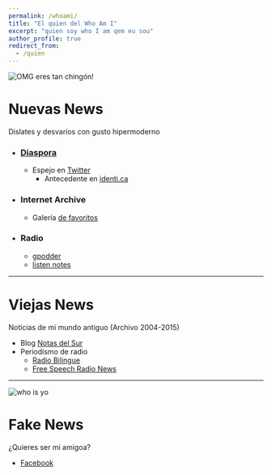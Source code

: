 ```yaml
---
permalink: /whoami/
title: "El quien del Who Am I"
excerpt: "quien soy who I am qem eu sou"
author_profile: true
redirect_from:
  - /quien
---
```


![OMG eres tan chingón!](https://web.archive.org/web/20090901175751/http://geocities.com/redfishfalls/who_i_am.gif)

# Nuevas News
Dislates y desvaríos con gusto hipermoderno

 - ### [Diaspora](http://diasp.org/u/vlax "Mis medios a medias")
	- Espejo en [Twitter](https://twitter.com/vlax_)
		- Antecedente en [identi.ca](https://identi.ca/vlax)

 - ### Internet Archive
	- Galería [de favoritos](https://archive.org/details/fav-vlax)

 - ### Radio
	- [gpodder](https://gpodder.net/user/vlax/)
	- [listen notes](https://www.listennotes.com/@vlax/)

---

# Viejas News
Noticias de mi mundo antiguo (Archivo 2004-2015)

- Blog [Notas del Sur](http://notasdelsur.wordpress.com)
- Periodismo de radio
	- [Radio Bilingue](http://is.gd/rbvfg)
	- [Free Speech Radio News](https://fsrn.org/search/node/vladimir+flores)

---

![who is yo](https://web.archive.org/web/20090903073236/http://geocities.com/whoisceres2/fluffy.gif)

# Fake News
¿Quieres ser mi amigoa?

- [Facebook](https://www.facebook.com/public/vladimir-flores-garcia)
